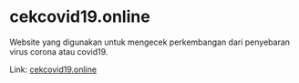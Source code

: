# cekcovid19.online
Website yang digunakan untuk mengecek perkembangan dari penyebaran virus corona atau covid19.

Link: [cekcovid19.online](https://cekcovid19.netlify.app/)

